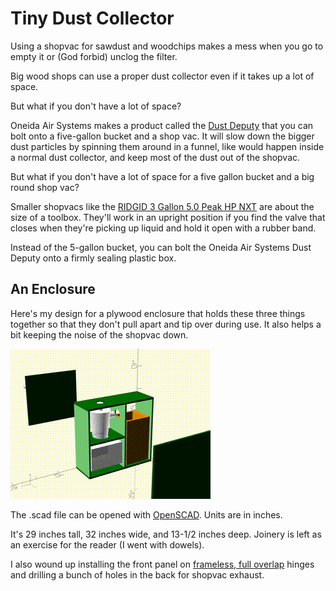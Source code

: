 # Tiny Dust Collector

Using a shopvac for sawdust and woodchips makes a mess when you go to empty it or (God forbid) unclog the filter.

Big wood shops can use a proper dust collector even if it takes up a lot of space.

But what if you don't have a lot of space?

Oneida Air Systems makes a product called the [Dust Deputy](https://www.oneida-air.com/dust-deputy) that you can bolt onto a five-gallon bucket and a shop vac. It will slow down the bigger dust particles by spinning them around in a funnel, like would happen inside a normal dust collector, and keep most of the dust out of the shopvac.

But what if you don't have a lot of space for a five gallon bucket and a big round shop vac?

Smaller shopvacs like the [RIDGID 3 Gallon 5.0 Peak HP NXT](https://www.homedepot.com/p/RIDGID-3-Gallon-5-0-Peak-HP-NXT-Shop-Vac-Wet-Dry-Vacuum-with-Fine-Dust-Filter-Expandable-Hose-and-Accessory-Attachments-HD0300/320181466) are about the size of a toolbox. They'll work in an upright position if you find the valve that closes when they're picking up liquid and hold it open with a rubber band.

Instead of the 5-gallon bucket, you can bolt the Oneida Air Systems Dust Deputy onto a firmly sealing plastic box.

## An Enclosure

Here's my design for a plywood enclosure that holds these three things together so that they don't pull apart and tip over during use. It also helps a bit keeping the noise of the shopvac down.

![3D computer model of enclosure with Oneida Air Systems Dust Deputy, plastic box, and shopvac installed](v2.gif)

The .scad file can be opened with [OpenSCAD](https://openscad.org). Units are in inches.

It's 29 inches tall, 32 inches wide, and 13-1/2 inches deep. Joinery is left as an exercise for the reader (I went with dowels).

I also wound up installing the front panel on [frameless, full overlap](https://www.rockler.com/blumreg-110deg-soft-close-blumotion-clip-top-overlay-hinges-for-frameless-cabinets-hinges) hinges and drilling a bunch of holes in the back for shopvac exhaust.
